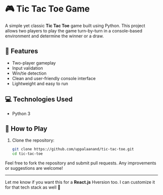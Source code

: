 # 🎮 Tic Tac Toe Game

A simple yet classic **Tic Tac Toe** game built using Python. This project allows two players to play the game turn-by-turn in a console-based environment and determine the winner or a draw.

## 📝 Features

- Two-player gameplay
- Input validation
- Win/tie detection
- Clean and user-friendly console interface
- Lightweight and easy to run

## 💻 Technologies Used

- Python 3

## 🎯 How to Play

1. Clone the repository:
   ```bash
   git clone https://github.com/uppalaanand/tic-tac-toe.git
   cd tic-tac-toe
Feel free to fork the repository and submit pull requests. Any improvements or suggestions are welcome!


---

Let me know if you want this for a **React.js** Hversion too. I can customize it for that tech stack as well 🌟
